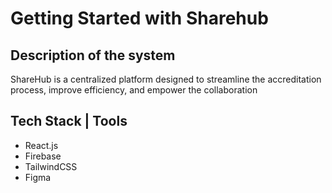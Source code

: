 # Getting Started with Sharehub

## Description of the system

ShareHub is a centralized platform designed to streamline the accreditation process, improve efficiency, and empower the collaboration

## Tech Stack | Tools

- React.js
- Firebase
- TailwindCSS
- Figma
